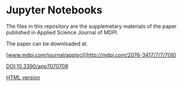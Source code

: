 # Jupyter Notebooks

The files in this repository are the supplemetary materials of the paper published in
Applied Science Journal of MDPI.

The paper can be downloaded at.

[www.mdpi.com/journal/applsci](http://mdpi.com/2076-3417/7/7/708)

[DOI:10.3390/app7070708](http://mdpi.com/2076-3417/7/7/708)

[HTML version](http://mdpi.com/2076-3417/7/7/708)

